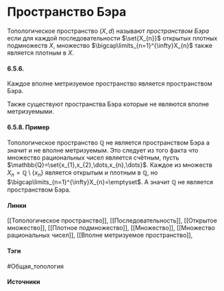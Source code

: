 # Пространство Бэра
Топологическое пространство $(X,d)$ называют *пространством Бэра* если для каждой последовательности $\set{X_{n}}$ открытых плотных подмножеств $X$, множество $\bigcap\limits_{n=1}^{\infty}X_{n}$ также является плотным в $X$.

#### 6.5.6. 
Каждое вполне метризуемое пространство является пространством Бэра.

Также существуют пространства Бэра которые не являются вполне метризуемыми.
#### 6.5.8. Пример
Топологическое пространство $\mathbb{Q}$ не является пространством Бэра а значит и не вполне метризуемым. Это следует из того факта что множество рациональных чисел является счётным, пусть $\mathbb{Q}=\set{x_{1},x_{2},\dots,x_{n},\dots}$. Каждое из множеств $X_{n}=\mathbb{Q}\setminus\{x_{n}\}$ является открытым и плотным в $\mathbb{Q}$, но $\bigcap\limits_{n=1}^{\infty}X_{n}=\emptyset$. А значит $\mathbb{Q}$ не является пространством Бэра.
#### Линки
 [[Топологическое пространство]],
 [[Последовательность]],
 [[Открытое множество]],
 [[Плотное подмножество]],
 [[Множество]],
 [[Множество рациональных чисел]],
 [[Вполне метризуемое пространство]],
#### Тэги
 #Общая_топология 
#### Источники
